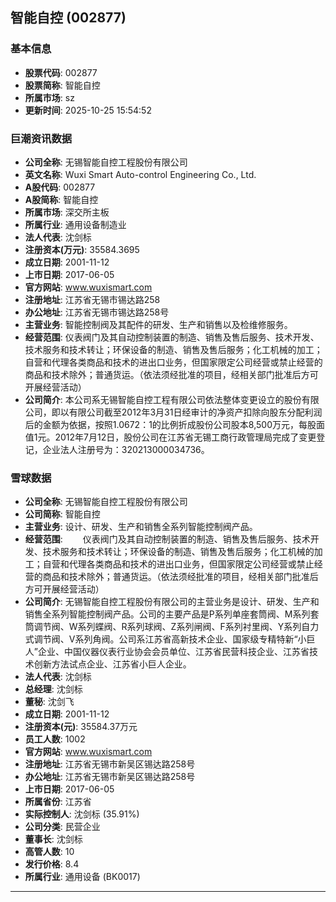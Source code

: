 ## 智能自控 (002877)

### 基本信息

- **股票代码**: 002877
- **股票简称**: 智能自控
- **所属市场**: sz
- **更新时间**: 2025-10-25 15:54:52

### 巨潮资讯数据

- **公司全称**: 无锡智能自控工程股份有限公司
- **英文名称**: Wuxi Smart Auto-control Engineering Co., Ltd.
- **A股代码**: 002877
- **A股简称**: 智能自控
- **所属市场**: 深交所主板
- **所属行业**: 通用设备制造业
- **法人代表**: 沈剑标
- **注册资本(万元)**: 35584.3695
- **成立日期**: 2001-11-12
- **上市日期**: 2017-06-05
- **官方网站**: www.wuxismart.com
- **注册地址**: 江苏省无锡市锡达路258
- **办公地址**: 江苏省无锡市锡达路258号
- **主营业务**: 智能控制阀及其配件的研发、生产和销售以及检维修服务。
- **经营范围**: 仪表阀门及其自动控制装置的制造、销售及售后服务、技术开发、技术服务和技术转让；环保设备的制造、销售及售后服务；化工机械的加工；自营和代理各类商品和技术的进出口业务，但国家限定公司经营或禁止经营的商品和技术除外；普通货运。（依法须经批准的项目，经相关部门批准后方可开展经营活动）
- **公司简介**: 本公司系无锡智能自控工程有限公司依法整体变更设立的股份有限公司，即以有限公司截至2012年3月31日经审计的净资产扣除向股东分配利润后的金额为依据，按照1.0672：1的比例折成股份公司股本8,500万元，每股面值1元。2012年7月12日，股份公司在江苏省无锡工商行政管理局完成了变更登记，企业法人注册号为：320213000034736。

### 雪球数据

- **公司全称**: 无锡智能自控工程股份有限公司
- **公司简称**: 智能自控
- **主营业务**: 设计、研发、生产和销售全系列智能控制阀产品。
- **经营范围**: 　　仪表阀门及其自动控制装置的制造、销售及售后服务、技术开发、技术服务和技术转让；环保设备的制造、销售及售后服务；化工机械的加工；自营和代理各类商品和技术的进出口业务，但国家限定公司经营或禁止经营的商品和技术除外；普通货运。（依法须经批准的项目，经相关部门批准后方可开展经营活动）
- **公司简介**: 无锡智能自控工程股份有限公司的主营业务是设计、研发、生产和销售全系列智能控制阀产品。公司的主要产品是P系列单座套筒阀、M系列套筒调节阀、W系列蝶阀、R系列球阀、Z系列闸阀、F系列衬里阀、Y系列自力式调节阀、V系列角阀。公司系江苏省高新技术企业、国家级专精特新“小巨人”企业、中国仪器仪表行业协会会员单位、江苏省民营科技企业、江苏省技术创新方法试点企业、江苏省小巨人企业。
- **法人代表**: 沈剑标
- **总经理**: 沈剑标
- **董秘**: 沈剑飞
- **成立日期**: 2001-11-12
- **注册资本(元)**: 35584.37万元
- **员工人数**: 1002
- **官方网站**: www.wuxismart.com
- **注册地址**: 江苏省无锡市新吴区锡达路258号
- **办公地址**: 江苏省无锡市新吴区锡达路258号
- **上市日期**: 2017-06-05
- **所属省份**: 江苏省
- **实际控制人**: 沈剑标 (35.91%)
- **公司分类**: 民营企业
- **董事长**: 沈剑标
- **高管人数**: 10
- **发行价格**: 8.4
- **所属行业**: 通用设备 (BK0017)

---